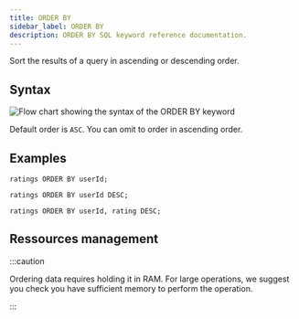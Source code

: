 ```yaml
---
title: ORDER BY
sidebar_label: ORDER BY
description: ORDER BY SQL keyword reference documentation.
---
```


Sort the results of a query in ascending or descending order.

## Syntax

![Flow chart showing the syntax of the ORDER BY keyword](/img/docs/diagrams/orderBy.svg)

Default order is `ASC`. You can omit to order in ascending order.

## Examples

```questdb-sql title="Omitting ASC will default to ascending order"
ratings ORDER BY userId;
```

```questdb-sql title="Ordering in descending order"
ratings ORDER BY userId DESC;
```

```questdb-sql title="Multi-level ordering"
ratings ORDER BY userId, rating DESC;
```

## Ressources management

:::caution

Ordering data requires holding it in RAM. For large operations, we suggest you
check you have sufficient memory to perform the operation.

:::
